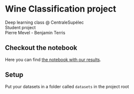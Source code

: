 # Wine Classification project

Deep learning class @ CentraleSupélec  
Student project  
Pierre Mevel - Benjamin Terris

## Checkout the notebook

Here you can find [the notebook with our results](https://github.com/benterris/wine-classification/blob/master/wine-classification-project.ipynb).

## Setup

Put your datasets in a folder called `datasets` in the project root

